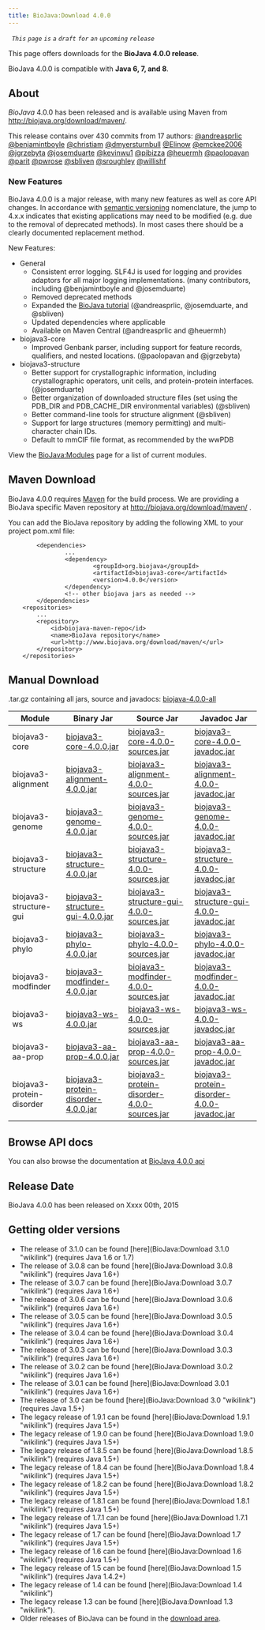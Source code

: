 ```yaml
---
title: BioJava:Download 4.0.0
---
```


` `*`This` `page` `is` `a` `draft` `for` `an` `upcoming` `release`*

This page offers downloads for the <b>BioJava 4.0.0 release</b>.

BioJava 4.0.0 is compatible with <b>Java 6, 7, and 8</b>.

About
-----

*BioJava* 4.0.0 has been released and is available using Maven from
[<http://biojava.org/download/maven/>](http://biojava.org/download/maven/).

This release contains over 430 commits from 17 authors:
[@andreasprlic](https://www.github.com/andreasprlic)
[@benjamintboyle](https://www.github.com/benjamintboyle)
[@christiam](https://www.github.com/christiam)
[@dmyersturnbull](https://www.github.com/dmyersturnbull)
[@Elinow](https://www.github.com/Elinow)
[@emckee2006](https://www.github.com/emckee2006)
[@jgrzebyta](https://www.github.com/jgrzebyta)
[@josemduarte](https://www.github.com/josemduarte)
[@kevinwu1](https://www.github.com/kevinwu1)
[@pibizza](https://www.github.com/pibizza)
[@heuermh](https://www.github.com/heuermh)
[@paolopavan](https://www.github.com/paolopavan)
[@parit](https://www.github.com/parit)
[@pwrose](https://www.github.com/pwrose)
[@sbliven](https://www.github.com/sbliven)
[@sroughley](https://www.github.com/sroughley)
[@willishf](https://www.github.com/willishf)

### New Features

BioJava 4.0.0 is a major release, with many new features as well as core
API changes. In accordance with [semantic
versioning](http://semver.org/) nomenclature, the jump to 4.x.x
indicates that existing applications may need to be modified (e.g. due
to the removal of deprecated methods). In most cases there should be a
clearly documented replacement method.

New Features:

-   General
    -   Consistent error logging. SLF4J is used for logging and provides
        adaptors for all major logging implementations. (many
        contributors, including @benjamintboyle and @josemduarte)
    -   Removed deprecated methods
    -   Expanded the [BioJava
        tutorial](https://github.com/biojava/biojava3-tutorial/)
        (@andreasprlic, @josemduarte, and @sbliven)
    -   Updated dependencies where applicable
    -   Available on Maven Central (@andreasprlic and @heuermh)
-   biojava3-core
    -   Improved Genbank parser, including support for feature records,
        qualifiers, and nested locations. (@paolopavan and @jgrzebyta)
-   biojava3-structure
    -   Better support for crystallographic information, including
        crystallographic operators, unit cells, and protein-protein
        interfaces. (@josemduarte)
    -   Better organization of downloaded structure files (set using the
        PDB\_DIR and PDB\_CACHE\_DIR environmental variables) (@sbliven)
    -   Better command-line tools for structure alignment (@sbliven)
    -   Support for large structures (memory permitting) and
        multi-character chain IDs.
    -   Default to mmCIF file format, as recommended by the wwPDB

View the <BioJava:Modules> page for a list of current modules.

Maven Download
--------------

BioJava 4.0.0 requires [Maven](http://maven.apache.org/) for the build
process. We are providing a BioJava specific Maven repository at
<http://biojava.org/download/maven/> .

You can add the BioJava repository by adding the following XML to your
project pom.xml file:

            <dependencies>
                    ...
                    <dependency>
                            <groupId>org.biojava</groupId>
                            <artifactId>biojava3-core</artifactId>
                            <version>4.0.0</version>
                    </dependency>
                    <!-- other biojava jars as needed -->
            </dependencies>
        <repositories>
            ...
            <repository>
                <id>biojava-maven-repo</id>
                <name>BioJava repository</name>
                <url>http://www.biojava.org/download/maven/</url>           
            </repository>
        </repositories>

Manual Download
---------------

.tar.gz containing all jars, source and javadocs:
[biojava-4.0.0-all](http://biojava.org/download/bj4.0.0/biojava-4.0.0-all.tar.gz)

| Module                    | Binary Jar                                                                                                                                               | Source Jar                                                                                                                                                               | Javadoc Jar                                                                                                                                                              |
|---------------------------|----------------------------------------------------------------------------------------------------------------------------------------------------------|--------------------------------------------------------------------------------------------------------------------------------------------------------------------------|--------------------------------------------------------------------------------------------------------------------------------------------------------------------------|
| biojava3-core             | [biojava3-core-4.0.0.jar](http://biojava.org/download/maven/org/biojava/biojava3-core/4.0.0/biojava3-core-4.0.0.jar)                                     | [biojava3-core-4.0.0-sources.jar](http://biojava.org/download/maven/org/biojava/biojava3-core/4.0.0/biojava3-core-4.0.0-sources.jar)                                     | [biojava3-core-4.0.0-javadoc.jar](http://biojava.org/download/maven/org/biojava/biojava3-core/4.0.0/biojava3-core-4.0.0-javadoc.jar)                                     |
| biojava3-alignment        | [biojava3-alignment-4.0.0.jar](http://biojava.org/download/maven/org/biojava/biojava3-alignment/4.0.0/biojava3-alignment-4.0.0.jar)                      | [biojava3-alignment-4.0.0-sources.jar](http://biojava.org/download/maven/org/biojava/biojava3-alignment/4.0.0/biojava3-alignment-4.0.0-sources.jar)                      | [biojava3-alignment-4.0.0-javadoc.jar](http://biojava.org/download/maven/org/biojava/biojava3-alignment/4.0.0/biojava3-alignment-4.0.0-javadoc.jar)                      |
| biojava3-genome           | [biojava3-genome-4.0.0.jar](http://biojava.org/download/maven/org/biojava/biojava3-genome/4.0.0/biojava3-genome-4.0.0.jar)                               | [biojava3-genome-4.0.0-sources.jar](http://biojava.org/download/maven/org/biojava/biojava3-genome/4.0.0/biojava3-genome-4.0.0-sources.jar)                               | [biojava3-genome-4.0.0-javadoc.jar](http://biojava.org/download/maven/org/biojava/biojava3-genome/4.0.0/biojava3-genome-4.0.0-javadoc.jar)                               |
| biojava3-structure        | [biojava3-structure-4.0.0.jar](http://biojava.org/download/maven/org/biojava/biojava3-structure/4.0.0/biojava3-structure-4.0.0.jar)                      | [biojava3-structure-4.0.0-sources.jar](http://biojava.org/download/maven/org/biojava/biojava3-structure/4.0.0/biojava3-structure-4.0.0-sources.jar)                      | [biojava3-structure-4.0.0-javadoc.jar](http://biojava.org/download/maven/org/biojava/biojava3-structure/4.0.0/biojava3-structure-4.0.0-javadoc.jar)                      |
| biojava3-structure-gui    | [biojava3-structure-gui-4.0.0.jar](http://biojava.org/download/maven/org/biojava/biojava3-structure-gui/4.0.0/biojava3-structure-gui-4.0.0.jar)          | [biojava3-structure-gui-4.0.0-sources.jar](http://biojava.org/download/maven/org/biojava/biojava3-structure-gui/4.0.0/biojava3-structure-gui-4.0.0-sources.jar)          | [biojava3-structure-gui-4.0.0-javadoc.jar](http://biojava.org/download/maven/org/biojava/biojava3-structure-gui/4.0.0/biojava3-structure-gui-4.0.0-javadoc.jar)          |
| biojava3-phylo            | [biojava3-phylo-4.0.0.jar](http://biojava.org/download/maven/org/biojava/biojava3-phylo/4.0.0/biojava3-phylo-4.0.0.jar)                                  | [biojava3-phylo-4.0.0-sources.jar](http://biojava.org/download/maven/org/biojava/biojava3-phylo/4.0.0/biojava3-phylo-4.0.0-sources.jar)                                  | [biojava3-phylo-4.0.0-javadoc.jar](http://biojava.org/download/maven/org/biojava/biojava3-phylo/4.0.0/biojava3-phylo-4.0.0-javadoc.jar)                                  |
| biojava3-modfinder        | [biojava3-modfinder-4.0.0.jar](http://biojava.org/download/maven/org/biojava/biojava3-modfinder/4.0.0/biojava3-modfinder-4.0.0.jar)                      | [biojava3-modfinder-4.0.0-sources.jar](http://biojava.org/download/maven/org/biojava/biojava3-modfinder/4.0.0/biojava3-modfinder-4.0.0-sources.jar)                      | [biojava3-modfinder-4.0.0-javadoc.jar](http://biojava.org/download/maven/org/biojava/biojava3-modfinder/4.0.0/biojava3-modfinder-4.0.0-javadoc.jar)                      |
| biojava3-ws               | [biojava3-ws-4.0.0.jar](http://biojava.org/download/maven/org/biojava/biojava3-ws/4.0.0/biojava3-ws-4.0.0.jar)                                           | [biojava3-ws-4.0.0-sources.jar](http://biojava.org/download/maven/org/biojava/biojava3-ws/4.0.0/biojava3-ws-4.0.0-sources.jar)                                           | [biojava3-ws-4.0.0-javadoc.jar](http://biojava.org/download/maven/org/biojava/biojava3-ws/4.0.0/biojava3-ws-4.0.0-javadoc.jar)                                           |
| biojava3-aa-prop          | [biojava3-aa-prop-4.0.0.jar](http://biojava.org/download/maven/org/biojava/biojava3-aa-prop/4.0.0/biojava3-aa-prop-4.0.0.jar)                            | [biojava3-aa-prop-4.0.0-sources.jar](http://biojava.org/download/maven/org/biojava/biojava3-aa-prop/4.0.0/biojava3-aa-prop-4.0.0-sources.jar)                            | [biojava3-aa-prop-4.0.0-javadoc.jar](http://biojava.org/download/maven/org/biojava/biojava3-aa-prop/4.0.0/biojava3-aa-prop-4.0.0-javadoc.jar)                            |
| biojava3-protein-disorder | [biojava3-protein-disorder-4.0.0.jar](http://biojava.org/download/maven/org/biojava/biojava3-protein-disorder/4.0.0/biojava3-protein-disorder-4.0.0.jar) | [biojava3-protein-disorder-4.0.0-sources.jar](http://biojava.org/download/maven/org/biojava/biojava3-protein-disorder/4.0.0/biojava3-protein-disorder-4.0.0-sources.jar) | [biojava3-protein-disorder-4.0.0-javadoc.jar](http://biojava.org/download/maven/org/biojava/biojava3-protein-disorder/4.0.0/biojava3-protein-disorder-4.0.0-javadoc.jar) |

Browse API docs
---------------

You can also browse the documentation at [BioJava 4.0.0
api](http://www.biojava.org/docs/api4.0.0/)

Release Date
------------

BioJava 4.0.0 has been released on Xxxx 00th, 2015

Getting older versions
----------------------

-   The release of 3.1.0 can be found
    [here](BioJava:Download 3.1.0 "wikilink") (requires Java 1.6 or 1.7)
-   The release of 3.0.8 can be found
    [here](BioJava:Download 3.0.8 "wikilink") (requires Java 1.6+)
-   The release of 3.0.7 can be found
    [here](BioJava:Download 3.0.7 "wikilink") (requires Java 1.6+)
-   The release of 3.0.6 can be found
    [here](BioJava:Download 3.0.6 "wikilink") (requires Java 1.6+)
-   The release of 3.0.5 can be found
    [here](BioJava:Download 3.0.5 "wikilink") (requires Java 1.6+)
-   The release of 3.0.4 can be found
    [here](BioJava:Download 3.0.4 "wikilink") (requires Java 1.6+)
-   The release of 3.0.3 can be found
    [here](BioJava:Download 3.0.3 "wikilink") (requires Java 1.6+)
-   The release of 3.0.2 can be found
    [here](BioJava:Download 3.0.2 "wikilink") (requires Java 1.6+)
-   The release of 3.0.1 can be found
    [here](BioJava:Download 3.0.1 "wikilink") (requires Java 1.6+)
-   The release of 3.0 can be found
    [here](BioJava:Download 3.0 "wikilink") (requires Java 1.5+)
-   The legacy release of 1.9.1 can be found
    [here](BioJava:Download 1.9.1 "wikilink") (requires Java 1.5+)
-   The legacy release of 1.9.0 can be found
    [here](BioJava:Download 1.9.0 "wikilink") (requires Java 1.5+)
-   The legacy release of 1.8.5 can be found
    [here](BioJava:Download 1.8.5 "wikilink") (requires Java 1.5+)
-   The legacy release of 1.8.4 can be found
    [here](BioJava:Download 1.8.4 "wikilink") (requires Java 1.5+)
-   The legacy release of 1.8.2 can be found
    [here](BioJava:Download 1.8.2 "wikilink") (requires Java 1.5+)
-   The legacy release of 1.8.1 can be found
    [here](BioJava:Download 1.8.1 "wikilink") (requires Java 1.5+)
-   The legacy release of 1.7.1 can be found
    [here](BioJava:Download 1.7.1 "wikilink") (requires Java 1.5+)
-   The legacy release of 1.7 can be found
    [here](BioJava:Download 1.7 "wikilink") (requires Java 1.5+)
-   The legacy release of 1.6 can be found
    [here](BioJava:Download 1.6 "wikilink") (requires Java 1.5+)
-   The legacy release of 1.5 can be found
    [here](BioJava:Download 1.5 "wikilink") (requires Java 1.4.2+)
-   The legacy release of 1.4 can be found
    [here](BioJava:Download 1.4 "wikilink")
-   The legacy release 1.3 can be found
    [here](BioJava:Download 1.3 "wikilink").
-   Older releases of BioJava can be found in the [download
    area](http://www.biojava.org/download/).

